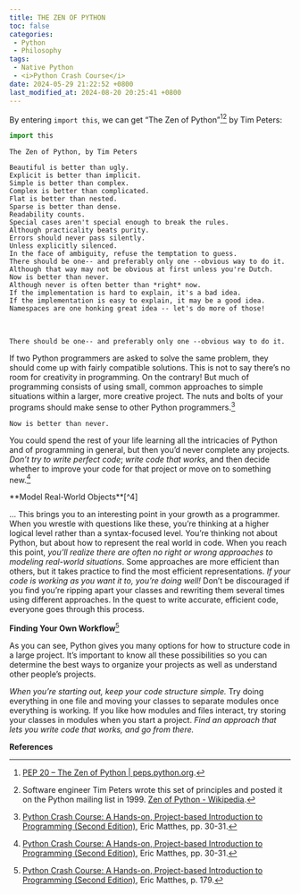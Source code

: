 ```yaml
---
title: THE ZEN OF PYTHON
toc: false
categories:
 - Python
 - Philosophy
tags:
 - Native Python
 - <i>Python Crash Course</i>
date: 2024-05-29 21:22:52 +0800
last_modified_at: 2024-08-20 20:25:41 +0800
---
```


By entering `import this`, we can get “The Zen of Python”[^1][^2] by Tim Peters:

```python
import this
```

```
The Zen of Python, by Tim Peters

Beautiful is better than ugly.
Explicit is better than implicit.
Simple is better than complex.
Complex is better than complicated.
Flat is better than nested.
Sparse is better than dense.
Readability counts.
Special cases aren't special enough to break the rules.
Although practicality beats purity.
Errors should never pass silently.
Unless explicitly silenced.
In the face of ambiguity, refuse the temptation to guess.
There should be one-- and preferably only one --obvious way to do it.
Although that way may not be obvious at first unless you're Dutch.
Now is better than never.
Although never is often better than *right* now.
If the implementation is hard to explain, it's a bad idea.
If the implementation is easy to explain, it may be a good idea.
Namespaces are one honking great idea -- let's do more of those!
```

<br>

<div class="quote--left" markdown="1">

```
There should be one-- and preferably only one --obvious way to do it.
```

If two Python programmers are asked to solve the same problem, they  should come up with fairly compatible solutions. This is not to say there’s no room for creativity in programming. On the contrary! But much of programming consists of using small, common approaches to simple situations within a larger, more creative project. The nuts and bolts of your programs should make sense to other Python programmers.[^3]

</div>

<div class="quote--left" markdown="1">

```
Now is better than never.
```

You could spend the rest of your life learning all the intricacies of Python and of programming in general, but then you’d never complete any projects. *Don’t try to write perfect code*; *write code that works*, and then decide whether to improve your code for that project or move on to something new.[^3]

</div>

<div class="quote--left" markdown="1">
**Model Real-World Objects**[^4]

... This brings you to an interesting point in your growth as a programmer. When you wrestle with questions like these, you’re thinking at a higher logical level rather than a syntax-focused level. You’re thinking not about Python, but about how to represent the real world in code. When you reach this point, *you’ll realize there are often no right or wrong approaches to modeling real-world situations*. Some approaches are more efficient than others, but it takes practice to find the most efficient representations. *If your code is working as you want it to, you’re doing well!* Don’t be discouraged if you find you’re ripping apart your classes and rewriting them several times using different approaches. In the quest to write accurate, efficient code, everyone goes through this process.

</div>

<div class="quote--left" markdown="1">

**Finding Your Own Workflow**[^5]

As you can see, Python gives you many options for how to structure code in a large project. It’s important to know all these possibilities so you can determine the best ways to organize your projects as well as understand  other people’s projects.

*When you’re starting out, keep your code structure simple.* Try doing everything in one file and moving your classes to separate modules once everything is working. If you like how modules and files interact, try storing your classes in modules when you start a project. *Find an approach that lets you write code that works, and go from there.*

</div>

**References**

[^1]: [PEP 20 – The Zen of Python \| peps.python.org](https://peps.python.org/pep-0020/).
[^2]: Software engineer Tim Peters wrote this set of principles and posted it on the Python mailing list in 1999. [Zen of Python - Wikipedia](https://en.wikipedia.org/wiki/Zen_of_Python).
[^3]: [Python Crash Course: A Hands-on, Project-based Introduction to Programming (Second Edition)](https://khwarizmi.org/wp-content/uploads/2021/04/Eric_Matthes_Python_Crash_Course_A_Hands.pdf), Eric Matthes, pp. 30-31.
[^4]: [Python Crash Course: A Hands-on, Project-based Introduction to Programming (Second Edition)](https://khwarizmi.org/wp-content/uploads/2021/04/Eric_Matthes_Python_Crash_Course_A_Hands.pdf), Eric Matthes, p. 173.
[^5]: [Python Crash Course: A Hands-on, Project-based Introduction to Programming (Second Edition)](https://khwarizmi.org/wp-content/uploads/2021/04/Eric_Matthes_Python_Crash_Course_A_Hands.pdf), Eric Matthes, p. 179.
